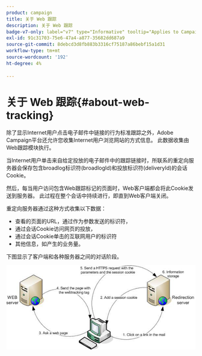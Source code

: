 ```yaml
---
product: campaign
title: 关于 Web 跟踪
description: 关于 Web 跟踪
badge-v7-only: label="v7" type="Informative" tooltip="Applies to Campaign Classic v7 only"
exl-id: 91c31703-75e6-47a4-a877-35682dd687a9
source-git-commit: 8debcd3d8fb883b3316cf75187a86bebf15a1d31
workflow-type: tm+mt
source-wordcount: '192'
ht-degree: 4%

---
```


# 关于 Web 跟踪{#about-web-tracking}

除了显示Internet用户点击电子邮件中链接的行为标准跟踪之外，Adobe Campaign平台还允许您收集Internet用户浏览网站的方式信息。 此数据收集由Web跟踪模块执行。

当Internet用户单击来自给定投放的电子邮件中的跟踪链接时，所联系的重定向服务器会保存包含broadlog标识符(broadlogId)和投放标识符(deliveryId)的会话Cookie。

然后，每当用户访问包含Web跟踪标记的页面时，Web客户端都会将此Cookie发送到服务器。 此过程在整个会话中持续进行，即直到Web客户端关闭。

重定向服务器通过这种方式收集以下数据：

* 查看的页面的URL，通过作为参数发送的标识符，
* 通过会话Cookie访问网页的投放，
* 通过会话Cookie单击的互联网用户的标识符
* 其他信息，如产生的业务量。

下图显示了客户端和各种服务器之间的对话阶段。

![](assets/d_ncs_integration_webtracking_structure1.png)
